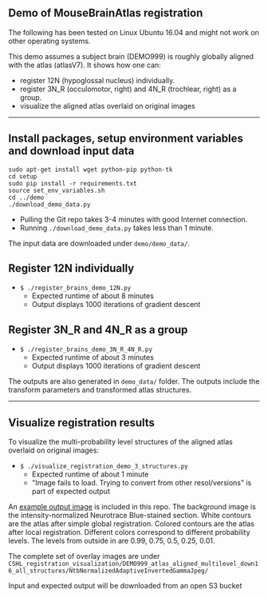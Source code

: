 ## Demo of MouseBrainAtlas registration

The following has been tested on Linux Ubuntu 16.04 and might not work on other operating systems.

This demo assumes a subject brain (DEMO999) is roughly globally aligned with the atlas (atlasV7).
It shows how one can:
- register 12N (hypoglossal nucleus) individually.
- register 3N_R (occulomotor, right) and 4N_R (trochlear, right) as a group.
- visualize the aligned atlas overlaid on original images

---------------------------

## Install packages, setup environment variables and download input data
```
sudo apt-get install wget python-pip python-tk
cd setup
sudo pip install -r requirements.txt
source set_env_variables.sh
cd ../demo
./download_demo_data.py
```
  * Pulling the Git repo takes 3-4 minutes with good Internet connection.
  * Running `./download_demo_data.py` takes less than 1 minute.

The input data are downloaded under `demo/demo_data/`.

## Register 12N individually
- `$ ./register_brains_demo_12N.py`
  - Expected runtime of about 8 minutes
  - Output displays 1000 iterations of gradient descent

## Register 3N_R and 4N_R as a group
- `$ ./register_brains_demo_3N_R_4N_R.py`
  - Expected runtime of about 3 minutes
  - Output displays 1000 iterations of gradient descent

The outputs are also generated in `demo_data/` folder. The outputs include the transform parameters and transformed atlas structures.

------------------------

## Visualize registration results

To visualize the multi-probability level structures of the aligned atlas overlaid on original images:
- `$ ./visualize_registration_demo_3_structures.py`
  - Expected runtime of about 1 minute
  - "Image fails to load. Trying to convert from other resol/versions" is part of expected output

An [example output image](example_atlas_overlay.jpg) is included in this repo.
The background image is the intensity-normalized Neurotrace Blue-stained section.
White contours are the atlas after simple global registration.
Colored contours are the atlas after local registration. Different colors correspond to different probability levels. The  levels from outside in are 0.99, 0.75, 0.5, 0.25, 0.01.

The complete set of overlay images are under `CSHL_registration_visualization/DEMO999_atlas_aligned_multilevel_down16_all_structures/NtbNormalizedAdaptiveInvertedGammaJpeg/`


Input and expected output will be downloaded from an open S3 bucket
